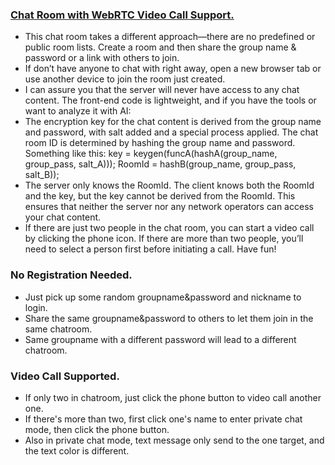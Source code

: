 ### [Chat Room with WebRTC Video Call Support.](https://cnt2.cf/groups/login.html)
- This chat room takes a different approach—there are no predefined or public room lists. Create a room and then share the group name & password or a link with others to join.
- If don’t have anyone to chat with right away, open a new browser tab or use another device to join the room just created.
- I can assure you that the server will never have access to any chat content. The front-end code is lightweight, and if you have the tools or want to analyze it with AI:
- The encryption key for the chat content is derived from the group name and password, with salt added and a special process applied.
The chat room ID is determined by hashing the group name and password.
Something like this:
key = keygen(funcA(hashA(group_name, group_pass, salt_A)));
RoomId = hashB(group_name, group_pass, salt_B));
- The server only knows the RoomId. The client knows both the RoomId and the key, but the key cannot be derived from the RoomId. This ensures that neither the server nor any network operators can access your chat content.
- If there are just two people in the chat room, you can start a video call by clicking the phone icon. If there are more than two people, you’ll need to select a person first before initiating a call. Have fun!

### No Registration Needed.
- Just pick up some random groupname&password and nickname to login.
- Share the same groupname&password to others to let them join in the same chatroom.
- Same groupname with a different password will lead to a different chatroom.
### Video Call Supported.
- If only two in chatroom, just click the phone button to video call another one.
- If there's more than two, first click one's name to enter private chat mode, then click the phone button.
- Also in private chat mode, text message only send to the one target, and the text color is different.
